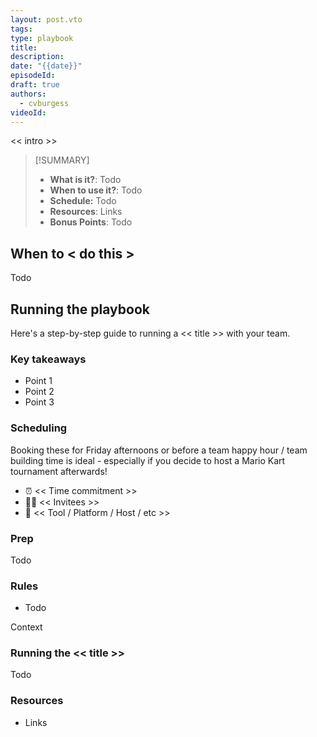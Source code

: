 ```yaml
---
layout: post.vto
tags:
type: playbook
title:
description:
date: "{{date}}"
episodeId:
draft: true
authors:
  - cvburgess
videoId:
---
```


<< intro >>

> [!SUMMARY]
>
> - **What is it?**: Todo
> - **When to use it?**: Todo
> - **Schedule:** Todo
> - **Resources**: Links
> - **Bonus Points**: Todo

## When to < do this >

Todo

## Running the playbook

Here's a step-by-step guide to running a << title >> with your team.

### Key takeaways

- Point 1
- Point 2
- Point 3

### Scheduling

Booking these for Friday afternoons or before a team happy hour / team building
time is ideal - especially if you decide to host a Mario Kart tournament
afterwards!

- ⏰ << Time commitment >>
- 👩‍💻 << Invitees >>
- 🎤 << Tool / Platform / Host / etc >>

### Prep

Todo

### Rules

- Todo

Context

### Running the << title >>

Todo

### Resources

- Links
